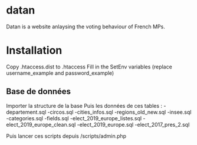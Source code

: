 # datan
 Datan is a website anlaysing the voting behaviour of French MPs.

# Installation
Copy .htaccess.dist to .htaccess
Fill in the SetEnv variables (replace username_example and password_example)

## Base de données
Importer la structure de la base
Puis les données de ces tables :
-departement.sql
-circos.sql
-cities_infos.sql
-regions_old_new.sql
-insee.sql
-categories.sql
-fields.sql
-elect_2019_europe_listes.sql
-elect_2019_europe_clean.sql
-elect_2019_europe.sql
-elect_2017_pres_2.sql

Puis lancer ces scripts depuis /scripts/admin.php
